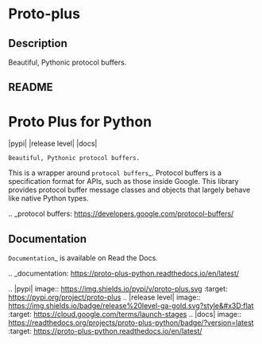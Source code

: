 # Proto-plus

## Description

Beautiful, Pythonic protocol buffers.

## README

Proto Plus for Python
=====================

|pypi| |release level| |docs|

    Beautiful, Pythonic protocol buffers.

This is a wrapper around `protocol buffers`_. Protocol buffers is a
specification format for APIs, such as those inside Google.
This library provides protocol buffer message classes and objects that
largely behave like native Python types.

.. _protocol buffers: https://developers.google.com/protocol-buffers/


Documentation
-------------

`Documentation`_ is available on Read the Docs.

.. _documentation: https://proto-plus-python.readthedocs.io/en/latest/

.. |pypi| image:: https://img.shields.io/pypi/v/proto-plus.svg
   :target: https://pypi.org/project/proto-plus
.. |release level| image:: https://img.shields.io/badge/release%20level-ga-gold.svg?style&#x3D;flat
  :target: https://cloud.google.com/terms/launch-stages
.. |docs| image:: https://readthedocs.org/projects/proto-plus-python/badge/?version=latest
  :target: https://proto-plus-python.readthedocs.io/en/latest/
